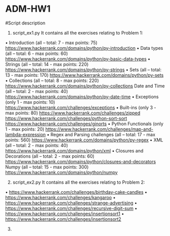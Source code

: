 # ADM-HW1

#Script description
1. script_ex1.py
It contains all the exercises relating to Problem 1:


• Introduction (all – total: 7 - max points: 75)
https://www.hackerrank.com/domains/python/py-introduction
• Data types (all – total: 6 - max points: 60)
https://www.hackerrank.com/domains/python/py-basic-data-types
• Strings (all – total: 14 - max points: 220)
https://www.hackerrank.com/domains/python/py-strings
• Sets (all – total: 13 - max points: 170)
https://www.hackerrank.com/domains/python/py-sets
• Collections (all – total: 8 - max points: 220)
https://www.hackerrank.com/domains/python/py-collections
Date and Time (all – total: 2 - max points: 40)
https://www.hackerrank.com/domains/python/py-date-time
• Exceptions (only 1 - max points: 10)
https://www.hackerrank.com/challenges/exceptions
• Built-ins (only 3 - max points: 80)
https://www.hackerrank.com/challenges/zipped
https://www.hackerrank.com/challenges/python-sort-sort
https://www.hackerrank.com/challenges/ginorts
• Python Functionals (only 1 - max points: 20)
https://www.hackerrank.com/challenges/map-and-lambda-expression
• Regex and Parsing challenges (all – total: 17 - max points: 560)
https://www.hackerrank.com/domains/python/py-regex
• XML (all – total: 2 - max points: 40)
https://www.hackerrank.com/domains/python/xml
• Closures and Decorations (all – total: 2 - max points: 60)
https://www.hackerrank.com/domains/python/closures-and-decorators
Numpy (all – total: 15 - max points: 300)
https://www.hackerrank.com/domains/python/numpy


2. script_ex2.py
It contains all the exercises relating to Problem 2:

• https://www.hackerrank.com/challenges/birthday-cake-candles
• https://www.hackerrank.com/challenges/kangaroo
• https://www.hackerrank.com/challenges/strange-advertising
• https://www.hackerrank.com/challenges/recursive-digit-sum
• https://www.hackerrank.com/challenges/insertionsort1
• https://www.hackerrank.com/challenges/insertionsort2

3.
